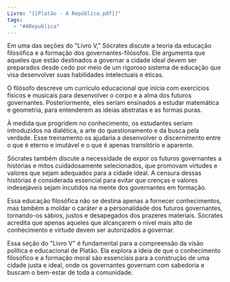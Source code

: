 ```yaml
---
Livro: "[[Platão - A República.pdf]]"
tags:
  - "#ARepublica"
---
```

Em uma das seções do "Livro V," Sócrates discute a teoria da educação filosófica e a formação dos governantes-filósofos. Ele argumenta que aqueles que estão destinados a governar a cidade ideal devem ser preparados desde cedo por meio de um rigoroso sistema de educação que visa desenvolver suas habilidades intelectuais e éticas.

O filósofo descreve um currículo educacional que inicia com exercícios físicos e musicais para desenvolver o corpo e a alma dos futuros governantes. Posteriormente, eles seriam ensinados a estudar matemática e geometria, para entenderem as ideias abstratas e as formas puras.

À medida que progridem no conhecimento, os estudantes seriam introduzidos na dialética, a arte do questionamento e da busca pela verdade. Esse treinamento os ajudaria a desenvolver o discernimento entre o que é eterno e imutável e o que é apenas transitório e aparente.

Sócrates também discute a necessidade de expor os futuros governantes a histórias e mitos cuidadosamente selecionados, que promovam virtudes e valores que sejam adequados para a cidade ideal. A censura dessas histórias é considerada essencial para evitar que crenças e valores indesejáveis sejam incutidos na mente dos governantes em formação.

Essa educação filosófica não se destina apenas a fornecer conhecimentos, mas também a moldar o caráter e a personalidade dos futuros governantes, tornando-os sábios, justos e desapegados dos prazeres materiais. Sócrates acredita que apenas aqueles que alcançarem o nível mais alto de conhecimento e virtude devem ser autorizados a governar.

Essa seção do "Livro V" é fundamental para a compreensão da visão política e educacional de Platão. Ela explora a ideia de que o conhecimento filosófico e a formação moral são essenciais para a construção de uma cidade justa e ideal, onde os governantes governam com sabedoria e buscam o bem-estar de toda a comunidade.